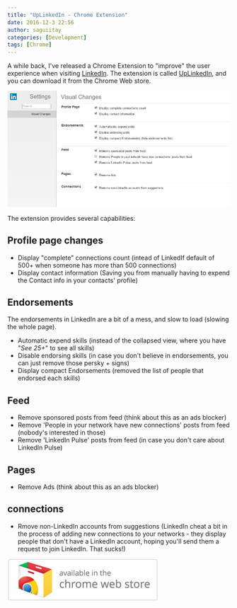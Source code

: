 ```yaml
---
title: "UpLinkedIn - Chrome Extension"
date: 2016-12-3 22:56
author: saguiitay
categories: [Development]
tags: [Chrome]
---
```


A while back, I've released a Chrome Extension to "improve" the user experience when visiting [LinkedIn](http://www.linkedin.com). The extension is called
[UpLinkedIn](https://chrome.google.com/webstore/detail/uplinkedin/likehbbfhonhloconhofaglphpfpomhp?hl=en-US), and you can download it from the Chrome Web store.

![](/images/uplinkedin-options.png)

The extension provides several capabilities:

## Profile page changes

* Display "complete" connections count (intead of LinkedIf default of 500+ when someone has more than 500 connections)
* Display contact information (Saving you from manually having to expend the Contact info in your contacts' profile)

## Endorsements

The endorsements in LinkedIn are a bit of a mess, and slow to load (slowing the whole page).

* Automatic expend skills (instead of the collapsed view, where you have "_See 25+_" to see all skills)
* Disable endorsing skills (in case you don't believe in endorsements, you can just remove those persky + signs)
* Display compact Endorsements (removed the list of people that endorsed each skills)

## Feed

* Remove sponsored posts from feed (think about this as an ads blocker)
* Remove 'People in your network have new connections' posts from feed (nobody's interested in those)
* Remove 'LinkedIn Pulse' posts from feed (in case you don't care about LinkedIn Pulse)

## Pages

* Remove Ads (think about this as an ads blocker)

## connections

* Rmove non-LinkedIn accounts from suggestions (LinkedIn cheat a bit in the process of adding new connections to your networks - they display people that don't
have a LinkedIn account, hoping you'll send them a request to join LinkedIn. That sucks!) 

[![](/images/ChromeWebStore_BadgeWBorder_v2_340x96.png)](https://chrome.google.com/webstore/detail/uplinkedin/likehbbfhonhloconhofaglphpfpomhp?hl=en-US)